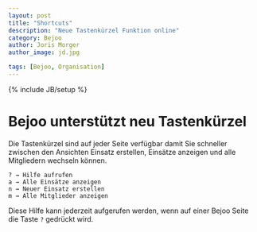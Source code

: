 ```yaml
---
layout: post
title: "Shortcuts"
description: "Neue Tastenkürzel Funktion online"
category: Bejoo
author: Joris Morger
author_image: jd.jpg

tags: [Bejoo, Organisation]
---
```

{% include JB/setup %}

# Bejoo unterstützt neu Tastenkürzel

Die Tastenkürzel sind auf jeder Seite verfügbar damit Sie schneller zwischen den Ansichten Einsatz erstellen, Einsätze anzeigen und alle Mitgliedern wechseln können.

	? → Hilfe aufrufen
	a → Alle Einsätze anzeigen
	n → Neuer Einsatz erstellen
	m → Alle Mitglieder anzeigen

Diese Hilfe kann jederzeit aufgerufen werden, wenn auf einer Bejoo Seite die Taste `?` gedrückt wird.

